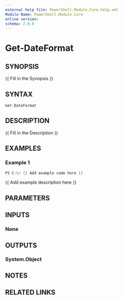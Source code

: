 ```yaml
---
external help file: PowerShell.Module.Core-help.xml
Module Name: PowerShell.Module.Core
online version:
schema: 2.0.0
---
```


# Get-DateFormat

## SYNOPSIS
{{ Fill in the Synopsis }}

## SYNTAX

```
Get-DateFormat
```

## DESCRIPTION
{{ Fill in the Description }}

## EXAMPLES

### Example 1
```powershell
PS C:\> {{ Add example code here }}
```

{{ Add example description here }}

## PARAMETERS

## INPUTS

### None

## OUTPUTS

### System.Object
## NOTES

## RELATED LINKS
